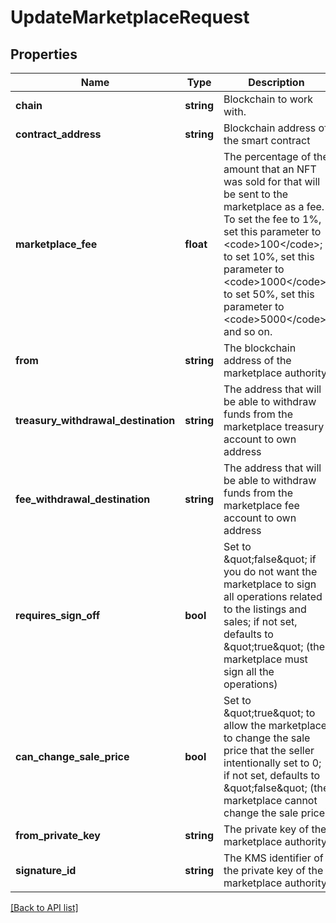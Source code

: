 # UpdateMarketplaceRequest

## Properties

Name | Type | Description | Notes
------------ | ------------- | ------------- | -------------
**chain** | **string** | Blockchain to work with. |
**contract_address** | **string** | Blockchain address of the smart contract |
**marketplace_fee** | **float** | The percentage of the amount that an NFT was sold for that will be sent to the marketplace as a fee. To set the fee to 1%, set this parameter to &lt;code&gt;100&lt;/code&gt;; to set 10%, set this parameter to &lt;code&gt;1000&lt;/code&gt;; to set 50%, set this parameter to &lt;code&gt;5000&lt;/code&gt;, and so on. | [optional]
**from** | **string** | The blockchain address of the marketplace authority |
**treasury_withdrawal_destination** | **string** | The address that will be able to withdraw funds from the marketplace treasury account to own address | [optional]
**fee_withdrawal_destination** | **string** | The address that will be able to withdraw funds from the marketplace fee account to own address | [optional]
**requires_sign_off** | **bool** | Set to \&quot;false\&quot; if you do not want the marketplace to sign all operations related to the listings and sales; if not set, defaults to \&quot;true\&quot; (the marketplace must sign all the operations) | [optional]
**can_change_sale_price** | **bool** | Set to \&quot;true\&quot; to allow the marketplace to change the sale price that the seller intentionally set to 0; if not set, defaults to \&quot;false\&quot; (the marketplace cannot change the sale price) | [optional]
**from_private_key** | **string** | The private key of the marketplace authority |
**signature_id** | **string** | The KMS identifier of the private key of the marketplace authority |

[[Back to API list]](../../README.md#api-endpoints)
